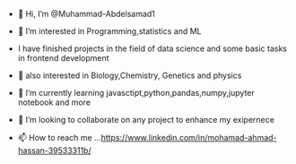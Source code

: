 - 👋 Hi, I’m @Muhammad-Abdelsamad1
- 👀 I’m interested in Programming,statistics and ML
- I have finished projects in the field of data science and some basic tasks in frontend development 
- 👀 also interested in Biology,Chemistry, Genetics and physics 

- 🌱 I’m currently learning javasctipt,python,pandas,numpy,jupyter notebook and more
- 💞️ I’m looking to collaborate on any project to enhance my exipernece
- 📫 How to reach me ...https://www.linkedin.com/in/mohamad-ahmad-hassan-39533311b/

<!---
Muhammad-Abdelsamad1/Muhammad-Abdelsamad1 is a ✨ special ✨ repository because its `README.md` (this file) appears on your GitHub profile.
You can click the Preview link to take a look at your changes.
--->
